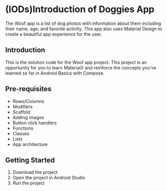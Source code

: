 (IODs)Introduction of Doggies App
==================================

The Woof app is a list of dog photos with information about them including their name, age, and favorite activity. This app also uses Material Design to create a beautiful app experience for the user.

Introduction
------------

This is the solution code for the Woof app project. This project is an opportunity for you to learn Material3 and reinforce the concepts you've learned so far in Android Basics with Compose.

Pre-requisites
--------------

- Rows/Columns
- Modifiers
- Scaffold
- Adding images
- Button click handlers
- Functions
- Classes
- Lists
- App architecture

Getting Started
---------------

1. Download the project
2. Open the project in Android Studio
3. Run the project
